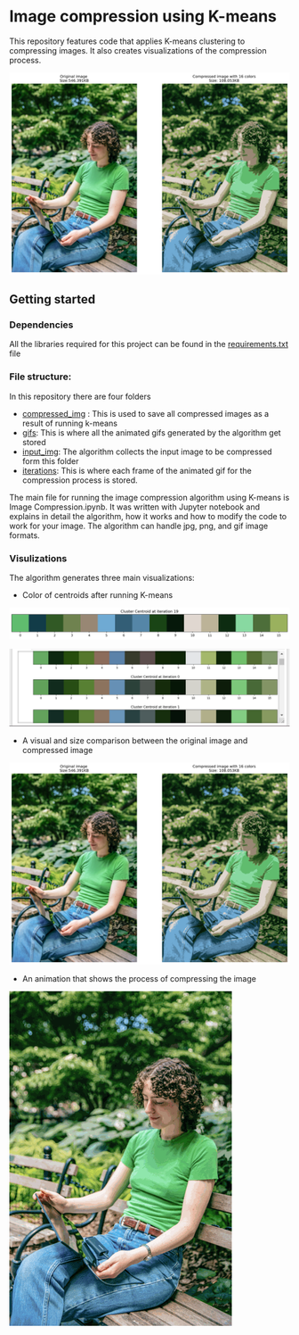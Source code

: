 # Image compression using K-means

This repository features code that applies K-means clustering to compressing images. It also creates visualizations of the compression process.

![](https://github.com/Marvin-O474/K-means-mage-commpression/blob/master/comparison.png)

## Getting started

### Dependencies

All the libraries required for this project can be found in the [requirements.txt](https://github.com/Marvin-O474/K-means-mage-commpression/blob/master/requirements.txt) file

### File structure:

In this repository there are four folders

- [compressed_img](https://github.com/Marvin-O474/K-means-mage-commpression/tree/master/compressed_img) : This is used to save all compressed images as a result of running k-means
- [gifs](https://github.com/Marvin-O474/K-means-mage-commpression/tree/master/gifs): This is where all the animated gifs generated by the algorithm get stored
- [input_img](https://github.com/Marvin-O474/K-means-mage-commpression/tree/master/input_img): The algorithm collects the input image to be compressed form this folder
- [iterations](https://github.com/Marvin-O474/K-means-mage-commpression/tree/master/iterations): This is where each frame of the animated gif for the compression process is stored.

The main file for running the image compression algorithm using K-means is Image Compression.ipynb. It was written with Jupyter notebook and explains in detail the algorithm, how it works and how to modify the code to work for your image. The algorithm can handle jpg, png, and gif image formats.

### Visulizations

The algorithm generates three main visualizations:

- Color of centroids after running K-means

![](https://github.com/Marvin-O474/K-means-mage-commpression/blob/master/centroids.png)

![](https://github.com/Marvin-O474/K-means-mage-commpression/blob/master/centroid_2.png)

- A visual and size comparison between the original image and compressed image

![](https://github.com/Marvin-O474/K-means-mage-commpression/blob/master/comparison.png)

- An animation that shows the process of compressing the image

![](https://github.com/Marvin-O474/K-means-mage-commpression/blob/master/gifs/human_2.gif)
